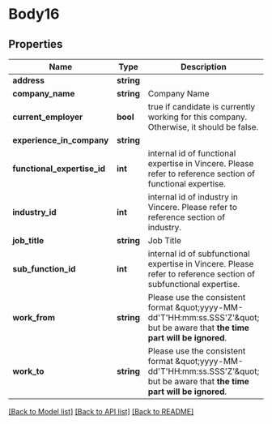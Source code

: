 # Body16

## Properties
Name | Type | Description | Notes
------------ | ------------- | ------------- | -------------
**address** | **string** |  | [optional] 
**company_name** | **string** | Company Name | [optional] 
**current_employer** | **bool** | true if candidate is currently working for this company. Otherwise, it should be false. | [optional] 
**experience_in_company** | **string** |  | [optional] 
**functional_expertise_id** | **int** | internal id of functional expertise in Vincere. Please refer to reference section of functional expertise. | [optional] 
**industry_id** | **int** | internal id of industry in Vincere. Please refer to reference section of industry. | [optional] 
**job_title** | **string** | Job Title | [optional] 
**sub_function_id** | **int** | internal id of subfunctional expertise in Vincere. Please refer to reference section of subfunctional expertise. | [optional] 
**work_from** | **string** | Please use the consistent format \&quot;yyyy-MM-dd&#x27;T&#x27;HH:mm:ss.SSS&#x27;Z&#x27;\&quot; but be aware that **the time part will be ignored**. | [optional] 
**work_to** | **string** | Please use the consistent format \&quot;yyyy-MM-dd&#x27;T&#x27;HH:mm:ss.SSS&#x27;Z&#x27;\&quot; but be aware that **the time part will be ignored**. | [optional] 

[[Back to Model list]](../../README.md#documentation-for-models) [[Back to API list]](../../README.md#documentation-for-api-endpoints) [[Back to README]](../../README.md)

